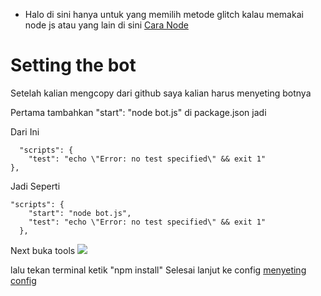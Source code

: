 * Halo di sini hanya untuk yang memilih metode glitch kalau memakai node js atau yang lain di sini [Cara Node](https://github.com/MoonLGH/ServerChatIND/blob/master/Bot%20Tutorial/CaraNode.md)

# Setting the bot

Setelah kalian mengcopy dari github saya kalian harus menyeting botnya

Pertama tambahkan "start": "node bot.js" di package.json jadi 


Dari Ini

```
  "scripts": {
    "test": "echo \"Error: no test specified\" && exit 1"
},

```



Jadi Seperti
```
"scripts": {
    "start": "node bot.js",
    "test": "echo \"Error: no test specified\" && exit 1"
  },
```

Next buka tools <img src= "https://cdn.discordapp.com/attachments/709050774499491884/736626061449756672/unknown.png">


lalu tekan terminal ketik "npm install" 
Selesai lanjut ke config [menyeting config](https://github.com/MoonLGH/ServerChatIND/blob/master/Bot%20Tutorial/menyeting%20config.md)
